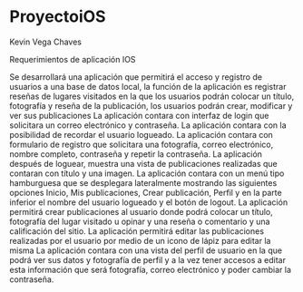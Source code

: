 # ProyectoiOS

Kevin Vega Chaves

Requerimientos de aplicación IOS

Se desarrollará una aplicación que permitirá el acceso y registro de usuarios a una base de datos local, la función de la aplicación es registrar reseñas de lugares visitados en la que los usuarios podrán colocar un título, fotografía y reseña de la publicación, los usuarios podrán crear, modificar y ver sus publicaciones
La aplicación contara con interfaz de login que solicitara un correo electrónico y contraseña.
La aplicación contara con la posibilidad de recordar el usuario logueado.
La aplicación contara con formulario de registro que solicitara una fotografía, correo electrónico, nombre completo, contraseña y repetir la contraseña.
La aplicación después de loguear, muestra una vista de publicaciones realizadas que contaran con título y una imagen.
La aplicación contara con un menú tipo hamburguesa que se desplegara lateralmente mostrando las siguientes opciones Inicio, Mis publicaciones, Crear publicación, Perfil y en la parte inferior el nombre del usuario logueado y el botón de logout.
La aplicación permitirá crear publicaciones al usuario donde podrá colocar un título, fotografía del lugar visitado u opinar y una reseña o comentario y una calificación del sitio.
La aplicación permitirá editar las publicaciones realizadas por el usuario por medio de un icono de lápiz para editar la misma
La aplicación contara con una vista del perfil de usuario en la que podrá ver sus datos y fotografía de perfil y a la vez tener accesos a editar esta información que será fotografía, correo electrónico y poder cambiar la contraseña.
